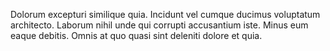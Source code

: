 Dolorum excepturi similique quia. Incidunt vel cumque ducimus voluptatum architecto. Laborum nihil unde qui corrupti accusantium iste. Minus eum eaque debitis. Omnis at quo quasi sint deleniti dolore et quia.
